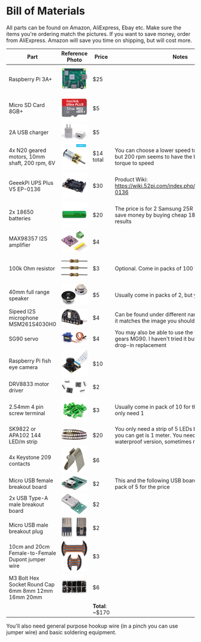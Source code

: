 # Bill of Materials
All parts can be found on Amazon, AliExpress, Ebay etc. Make sure the items you're ordering match the pictures. If you want to save money, order from AliExpress. Amazon will save you time on shipping, but will cost more. 

|Part| Reference Photo | Price | Notes |
|---|---|---|---|
|Raspberry Pi 3A+|![raspberrypi](/images/bom/raspberrypi.jpg)| $25 |
| Micro SD Card 8GB+ |![sdcard](/images/bom/sdcard.webp) | $5 |
| 2A USB charger | ![sdcard](/images/bom/usbcharger.jpg) | $5 | 
| 4x N20 geared motors, 10mm shaft, 200 rpm, 6V |![n20motor](/images/bom/n20motor.webp) | $14 total | You can choose a lower speed to get more torque, but 200 rpm seems to have the best balance of torque to speed
| GeeekPi UPS Plus V5 EP-0136  | ![upsv5](/images/bom/upsv5.jpg) | $30 | Product Wiki: https://wiki.52pi.com/index.php/UPS_Plus_SKU:_EP-0136
| 2x 18650 batteries |![18650](/images/bom/18650s.jpg) | $20 | The price is for 2 Samsung 25R batteries. You can save money by buying cheap 18650s with mixed results
| MAX98357 I2S amplifier |![amp](/images/bom/amp.jpg) | $4
| 100k Ohm resistor |![resistor](/images/bom/resistor.jpg) | $3 | Optional. Come in packs of 100 for the price 
| 40mm full range speaker |![speaker](/images/bom/speaker.jpg) | $5 | Usually come in packs of 2, but you only need one.
| Sipeed I2S microphone MSM261S4030H0 |![microphone](/images/bom/microphone.jpg) | $4 | Can be found under different names, but as long as it matches the image you should be good
| SG90 servo |![servo](/images/bom/servo.jpg) | $4 | You may also be able to use the version with metal gears MG90. I haven't tried it but it should be a drop-in replacement
| Raspberry Pi fish eye camera | ![camera](/images/bom/camera.jpg) | $10
| DRV8833 motor driver |![motordriver](/images/bom/motordriver.jpg) | $2
| 2.54mm 4 pin screw terminal |![screwterminal](/images/bom/screwterminal.jpg) | $3 | Usually come in pack of 10 for the price, but you only need 1
| SK9822 or APA102 144 LED/m strip |![led](/images/bom/led.jpg) | $20 | You only need a strip of 5 LEDs but the shortest strip you can get is 1 meter. You need the non-waterproof version, sometimes referred to as IP30
| 4x Keystone 209 contacts |![keystone](/images/bom/keystone209.jpg) | $6
| Micro USB female breakout board |![microusbfemale](/images/bom/microusbfemale.jpg) | $2 | This and the following USB boards usually come in a pack of 5 for the price
| 2x USB Type-A male breakout board |![usbmale](/images/bom/usbmale.jpg) | $2 | 
| Micro USB male breakout plug |![microusbmale](/images/bom/microusbmale.jpg) | $2 | 
| 10cm and 20cm Female-to-Female Dupont jumper wire |![dupont.jpg](/images/bom/dupont.jpg)  | $3
| M3 Bolt Hex Socket Round Cap 6mm 8mm 12mm 16mm 20mm |![m3](/images/bom/m3.jpg) | $6 
| | | **Total**: ~$170 |

You'll also need general purpose hookup wire (in a pinch you can use jumper wire) and basic soldering equipment.
